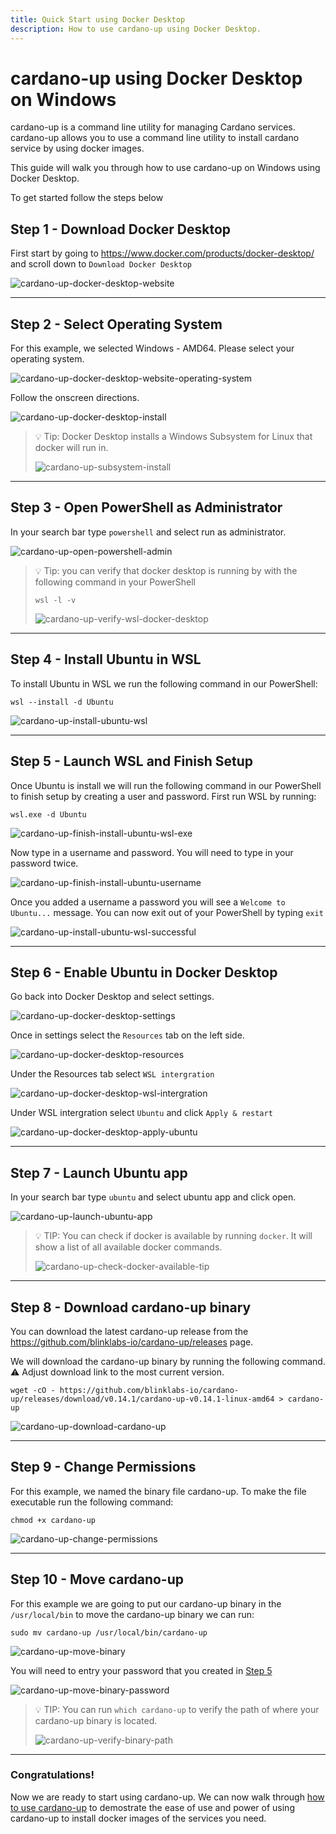 ```yaml
---
title: Quick Start using Docker Desktop
description: How to use cardano-up using Docker Desktop.
---
```


# cardano-up using Docker Desktop on Windows

cardano-up is a command line utility for managing Cardano services. cardano-up allows you to use a command line utility to install cardano service by using docker images.

This guide will walk you through how to use cardano-up on Windows using Docker Desktop. 

To get started follow the steps below

## Step 1 - Download Docker Desktop

First start by going to <a href="https://www.docker.com/products/docker-desktop/" target="_blank">https://www.docker.com/products/docker-desktop/</a> and scroll down to `Download Docker Desktop`

![cardano-up-docker-desktop-website](/cardano-up-docker-desktop-website.png)

***

## Step 2 - Select Operating System

For this example, we selected Windows - AMD64. Please select your operating system.

![cardano-up-docker-desktop-website-operating-system](/cardano-up-docker-desktop-website-operating-system.png)

Follow the onscreen directions.

![cardano-up-docker-desktop-install](/cardano-up-docker-desktop-install.png)

> 💡 Tip: Docker Desktop installs a Windows Subsystem for Linux that docker will run in.
> 
> ![cardano-up-subsystem-install](/cardano-up-subsystem-install.png)

***

## Step 3 - Open PowerShell as Administrator 

In your search bar type `powershell` and select run as administrator.

![cardano-up-open-powershell-admin](/cardano-up-open-powershell-admin.png)

> 💡 Tip: you can verify that docker desktop is running by with the following command in your PowerShell
> 
> ```
> wsl -l -v
> ```
> 
> ![cardano-up-verify-wsl-docker-desktop](/cardano-up-verify-wsl-docker-desktop.png)

***

## Step 4 - Install Ubuntu in WSL 

To install Ubuntu in WSL we run the following command in our PowerShell:

```
wsl --install -d Ubuntu
```

![cardano-up-install-ubuntu-wsl](/cardano-up-install-ubuntu-wsl.png)

***

<a name="step-5"></a>

## Step 5 - Launch WSL and Finish Setup 

Once Ubuntu is install we will run the following command in our PowerShell to finish setup by creating a user and password. First run WSL by running:

```
wsl.exe -d Ubuntu
```

![cardano-up-finish-install-ubuntu-wsl-exe](/cardano-up-finish-install-ubuntu-wsl-exe.png)


Now type in a username and password. You will need to type in your password twice.

![cardano-up-finish-install-ubuntu-username](/cardano-up-finish-install-ubuntu-username.png)

Once you added a username a password you will see a `Welcome to Ubuntu...` message. You can now exit out of your PowerShell by typing `exit`

![cardano-up-install-ubuntu-wsl-successful](/cardano-up-install-ubuntu-wsl-successful.png)

***

## Step 6 - Enable Ubuntu in Docker Desktop

Go back into Docker Desktop and select settings.

![cardano-up-docker-desktop-settings](/cardano-up-docker-desktop-settings.png)

Once in settings select the `Resources` tab on the left side.

![cardano-up-docker-desktop-resources](/cardano-up-docker-desktop-resources.png)

Under the Resources tab select `WSL intergration`

![cardano-up-docker-desktop-wsl-intergration](/cardano-up-docker-desktop-wsl-intergration.png)

Under WSL intergration select `Ubuntu` and click `Apply & restart`

![cardano-up-docker-desktop-apply-ubuntu](/cardano-up-docker-desktop-apply-ubuntu.png)

***

## Step 7 - Launch Ubuntu app

In your search bar type `ubuntu` and select ubuntu app and click open.

![cardano-up-launch-ubuntu-app](/cardano-up-launch-ubuntu-app.png)

> 💡 TIP: You can check if docker is available by running `docker`. It will show a list of all available docker commands.
>
> ![cardano-up-check-docker-available-tip](/cardano-up-check-docker-available-tip.png)

***

## Step 8 - Download cardano-up binary

You can download the latest cardano-up release from the <a href="https://github.com/blinklabs-io/cardano-up/releases" target="_blank">https://github.com/blinklabs-io/cardano-up/releases</a> page.

We will download the cardano-up binary by running the following command. ⚠️ Adjust download link to the most current version.

```
wget -cO - https://github.com/blinklabs-io/cardano-up/releases/download/v0.14.1/cardano-up-v0.14.1-linux-amd64 > cardano-up
```

![cardano-up-download-cardano-up](/cardano-up-download-cardano-up.png)

***

## Step 9 - Change Permissions

For this example, we named the binary file cardano-up. To make the file executable run the following command:

```
chmod +x cardano-up
```

![cardano-up-change-permissions](/cardano-up-change-permissions.png)

***

## Step 10 - Move cardano-up

For this example we are going to put our cardano-up binary in the `/usr/local/bin` to move the cardano-up binary we can run:

```
sudo mv cardano-up /usr/local/bin/cardano-up
```

![cardano-up-move-binary](/cardano-up-move-binary.png)

You will need to entry your password that you created in [Step 5](#step-5)

![cardano-up-move-binary-password](/cardano-up-move-binary-password.png)

> 💡 TIP: You can run `which cardano-up` to verify the path of where your cardano-up binary is located.
>
> ![cardano-up-verify-binary-path](/cardano-up-verify-binary-path.png)

***

### Congratulations!

Now we are ready to start using cardano-up. We can now walk through [how to use cardano-up](../003-using-cardano-up) to demostrate the ease of use and power of using cardano-up to install docker images of the services you need.

